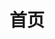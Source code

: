 ---
timeline: false
title: 首页
icon: home
home: true
layout: BlogHome
tagline: "👋 Welcome to my blog site!"
---